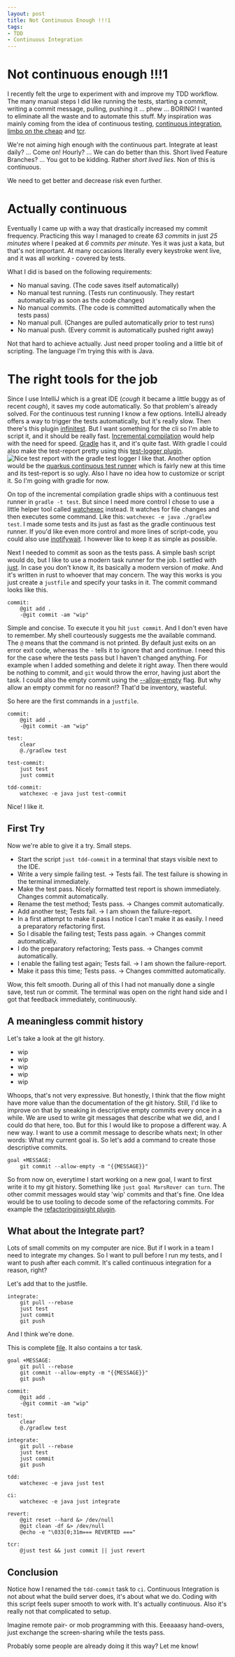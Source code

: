 ```yaml
---
layout: post
title: Not Continuous Enough !!!1
tags: 
- TDD
- Continuous Integration
---
```


# Not continuous enough !!!1

I recently felt the urge to experiment with and improve my TDD workflow.
The many manual steps I did like running the tests, starting a commit, writing a commit message, pulling, pushing it ... phew ... BORING!
I wanted to eliminate all the waste and to automate this stuff.
My inspiration was mainly coming from the idea of continuous testing, [continuous integration](https://martinfowler.com/articles/continuousIntegration.html), [limbo on the cheap](https://medium.com/@kentbeck_7670/limbo-on-the-cheap-e4cfae840330) and [tcr](https://medium.com/@kentbeck_7670/test-commit-revert-870bbd756864). 

We're not aiming high enough with the continuous part. 
Integrate at least daily? ... Come on!
Hourly? ... We can do better than this.
Short lived Feature Branches? ... You got to be kidding. Rather *short lived lies*.
Non of this is continuous.

We need to get better and decrease risk even further.

# Actually continuous

Eventually I came up with a way that drastically increased my commit frequency.
Practicing this way I managed to create *63 commits* in just *25 minutes* where I peaked at *6 commits per minute*. 
Yes it was just a kata, but that's not important.
At many occasions literally every keystroke went live, and it was all working - covered by tests.

What I did is based on the following requirements:

- No manual saving. (The code saves itself automatically)
- No manual test running. (Tests run continuously. They restart automatically as soon as the code changes)
- No manual commits. (The code is committed automatically when the tests pass)
- No manual pull. (Changes are pulled automatically prior to test runs)
- No manual push. (Every commit is automatically pushed right away)

Not that hard to achieve actually.
Just need proper tooling and a little bit of scripting.
The language I'm trying this with is Java.

# The right tools for the job

Since I use IntelliJ which is a great IDE (*cough* it became a little buggy as of recent *cough*), it saves my code automatically. 
So that problem's already solved.
For the continuous test running I know a few options.
IntelliJ already offers a way to trigger the tests automatically, but it's really slow.
Then there's this plugin [infinitest](https://infinitest.github.io/). 
But I want something for the cli so I'm able to script it, and it should be really fast.
[Incremental compilation](https://en.wikipedia.org/wiki/Incremental_compiler) would help with the need for speed.
[Gradle](https://blog.gradle.org/introducing-continuous-build) has it, and it's quite fast.
With gradle I could also make the test-report pretty using this [test-logger plugin](https://github.com/radarsh/gradle-test-logger-plugin). 
![Nice test report with the gradle test logger](/assets/nice-test-report.png)
I like that.
Another option would be the [quarkus continuous test runner](https://quarkus.io/guides/continuous-testing) which is fairly new at this time and its test-report is so ugly.
Also I have no idea how to customize or script it.
So I'm going with gradle for now.

On top of the incremental compilation gradle ships with a continuous test runner in `gradle -t test`.
But since I need more control I chose to use a little helper tool called [watchexec](https://github.com/watchexec/watchexec) instead.
It watches for file changes and then executes some command.
Like this: `watchexec -e java ./gradlew test`.
I made some tests and its just as fast as the gradle continuous test runner.
If you'd like even more control and more lines of script-code, you could also use [inotifywait](https://linux.die.net/man/1/inotifywait).
I however like to keep it as simple as possible.

Next I needed to commit as soon as the tests pass. 
A simple bash script would do, but I like to use a modern task runner for the job.
I settled with [just](https://github.com/casey/just). 
In case you don't know it, its basically a modern version of *make*.
And it's written in rust to whoever that may concern.
The way this works is you just create a `justfile` and specify your tasks in it.
The commit command looks like this.

```justfile
commit:
    @git add . 
    -@git commit -am "wip"
```

Simple and concise. 
To execute it you hit `just commit`.
And I don't even have to remember.
My shell courteously suggests me the available command.
The `@` means that the command is not printed.
By default just exits on an error exit code, whereas the `-` tells it to ignore that and continue.
I need this for the case where the tests pass but I haven't changed anything.
For example when I added something and delete it right away.
Then there would be nothing to commit, and `git` would throw the error, having just abort the task.
I could also the empty commit using the [--allow-empty](https://git-scm.com/docs/git-commit#Documentation/git-commit.txt---allow-empty) flag.
But why allow an empty commit for no reason!?
That'd be inventory, wasteful.

So here are the first commands in a `justfile`.

```
commit:
    @git add . 
    -@git commit -am "wip"
    
test:
    clear
    @./gradlew test

test-commit:
    just test 
    just commit

tdd-commit:
    watchexec -e java just test-commit
```

Nice! I like it.

## First Try
Now we're able to give it a try.
Small steps.

- Start the script `just tdd-commit` in a terminal that stays visible next to the IDE.
- Write a very simple failing test. -> Tests fail. The test failure is showing in the terminal immediately.
- Make the test pass. Nicely formatted test report is shown immediately. Changes commit automatically. 
- Rename the test method; Tests pass. -> Changes commit automatically.
- Add another test; Tests fail. -> I am shown the failure-report.
- In a first attempt to make it pass I notice I can't make it as easily. I need a preparatory refactoring first.
- So I disable the failing test; Tests pass again. -> Changes commit automatically.
- I do the preparatory refactoring; Tests pass. -> Changes commit automatically.
- I enable the failing test again; Tests fail. -> I am shown the failure-report. 
- Make it pass this time; Tests pass. -> Changes committed automatically.

Wow, this felt smooth.
During all of this I had not manually done a single save, test run or commit.
The terminal was open on the right hand side and I got that feedback immediately, continuously.

## A meaningless commit history
Let's take a look at the git history.

* wip
* wip
* wip
* wip
* wip

Whoops, that's not very expressive.
But honestly, I think that the flow might have more value than the documentation of the git history.
Still, I'd like to improve on that by sneaking in descriptive empty commits every once in a while.
We are used to write git messages that describe what we did, and I could do that here, too.
But for this I would like to propose a different way. 
A new way.
I want to use a commit message to describe whats next; In other words: What my current goal is.
So let's add a command to create those descriptive commits.

```justfile
goal +MESSAGE:
    git commit --allow-empty -m "{{MESSAGE}}"
```

So from now on, everytime I start working on a new goal, I want to first write it to my git history.
Something like `just goal MarsRover can turn`.
The other commit messages would stay 'wip' commits and that's fine.
One Idea would be to use tooling to decode some of the refactoring commits.
For example the [refactoringinsight plugin](https://plugins.jetbrains.com/plugin/14704-refactorinsight).

## What about the Integrate part?
Lots of small commits on my computer are nice.
But if I work in a team I need to integrate my changes.
So I want to pull before I run my tests, and I want to push after each commit.
It's called continuous integration for a reason, right?

Let's add that to the justfile.

```
integrate:     
    git pull --rebase
    just test    
    just commit  
    git push
```
And I think we're done. 

This is complete [file](https://gist.github.com/gregorriegler/eafaa74250ff166925296dd58d4e62be). 
It also contains a tcr task.

```
goal +MESSAGE:
    git pull --rebase
    git commit --allow-empty -m "{{MESSAGE}}"
    git push

commit:
    @git add . 
    -@git commit -am "wip"

test:
    clear
    @./gradlew test
    
integrate:
    git pull --rebase
    just test 
    just commit
    git push
    
tdd:
    watchexec -e java just test

ci:
    watchexec -e java just integrate

revert:
    @git reset --hard &> /dev/null
    @git clean -df &> /dev/null
    @echo -e "\033[0;31m=== REVERTED ==="
    
tcr:
    @just test && just commit || just revert
```


## Conclusion
Notice how I renamed the `tdd-commit` task to `ci`.
Continuous Integration is not about what the build server does, it's about what we do.
Coding with this script feels super smooth to work with. 
It's actually continuous.
Also it's really not that complicated to setup.

Imagine remote pair- or mob programming with this.
Eeeaaasy hand-overs, just exchange the screen-sharing while the tests pass.

Probably some people are already doing it this way? Let me know!



